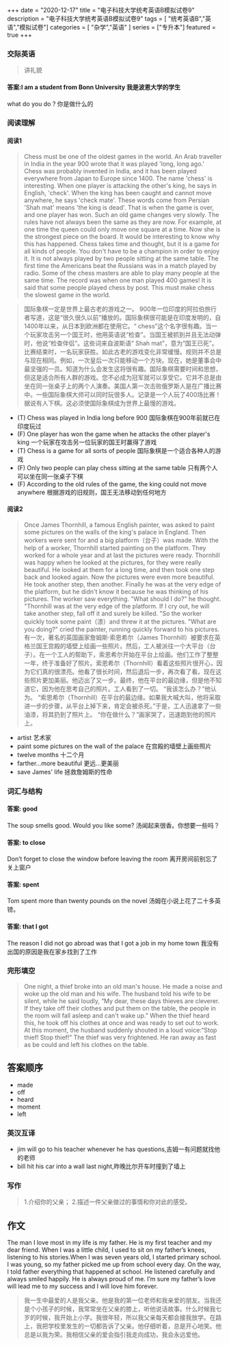 +++
date = "2020-12-17"
title = "电子科技大学统考英语B模拟试卷9"
description = "电子科技大学统考英语B模拟试卷9"
tags = [ "统考英语B","英语","模拟试卷"]
categories = [
    "杂学","英语"
]
series = ["专升本"]
featured = true
+++

### 交际英语 
> 讲礼貌
#### 答案:I am a student from Bonn University  我是波恩大学的学生
what do you do ? 你是做什么的

### 阅读理解
#### 阅读1
> Chess must be one of the oldest games in the world. An Arab traveller in India in the year 900 wrote that it was played 'long, long ago.' Chess was probably invented in India, and it has been played everywhere from Japan to Europe since 1400. The name 'chess' is interesting. When one player is attacking the other's king, he says in English, 'check'. When the king has been caught and cannot move anywhere, he says 'check mate'. These words come from Persian 'Shah mat' means 'the king is dead'. That is when the game is over, and one player has won.
  Such an old game changes very slowly. The rules have not always been the same as they are now. For example, at one time the queen could only move one square at a time. Now she is the strongest piece on the board. It would be interesting to know why this has happened. Chess takes time and thought, but it is a game for all kinds of people. You don't have to be a champion in order to enjoy it. It is not always played by two people sitting at the same table. The first time the Americans beat the Russians was in a match played by radio. Some of the chess masters are able to play many people at the same time. The record was when one man played 400 games! It is said that some people played chess by post. This must make chess the slowest game in the world.

> 国际象棋一定是世界上最古老的游戏之一。 900年一位印度的阿拉伯旅行者写道，这是“很久很久以前”播放的。国际象棋很可能是在印度发明的，自1400年以来，从日本到欧洲都在使用它。“ chess”这个名字很有趣。当一个玩家攻击另一个国王时，他用英语说“检查”。当国王被抓到并且无法动弹时，他说“检查伴侣”。这些词来自波斯语“ Shah mat”，意为“国王已死”。比赛结束时，一名玩家获胜。如此古老的游戏变化非常缓慢。规则并不总是与现在相同。例如，一次皇后一次只能移动一个方块。现在，她是董事会中最坚强的一员。知道为什么会发生这将很有趣。国际象棋需要时间和思想，但这是适合所有人群的游戏。您不必成为冠军就可以享受它。它并不总是由坐在同一张桌子上的两个人演奏。美国人第一次击败俄罗斯人是在广播比赛中。一些国际象棋大师可以同时玩很多人。记录是一个人玩了400场比赛！据说有人下棋。这必须使国际象棋成为世界上最慢的游戏。
* (T) Chess was played in India long before 900 国际象棋在900年前就已在印度玩过
* (F) One player has won the game when he attacks the other player's king 一个玩家在攻击另一位玩家的国王时赢得了游戏
* (T) Chess is a game for all sorts of people 国际象棋是一个适合各种人的游戏
* (F) Only two people can play chess sitting at the same table 只有两个人可以坐在同一张桌子下棋
* (F) According to the old rules of the game, the king could not move anywhere 根据游戏的旧规则，国王无法移动到任何地方
#### 阅读2
> Once James Thornhill, a famous English painter, was asked to paint some pictures on the walls of the king's palace in England.
  Then workers were sent for and a big platform（台子）was made.
  With the help of a worker, Thornhill started painting on the platform. They worked for a whole year and at last the pictures were ready.
  Thornhill was happy when he looked at the pictures, for they were really beautiful. He looked at them for a long time, and then took one step back and looked again. Now the pictures were even more beautiful. He took another step, then another. Finally he was at the very edge of the platform, but he didn't know it because he was thinking of his pictures.
  The worker saw everything. "What should I do?" he thought. "Thornhill was at the very edge of the platform. If I cry out, he will take another step, fall off it and surely be killed. "So the worker quickly took some paint（漆）and threw it at the pictures.
  "What are you doing?" cried the painter, running quickly forward to his pictures.
> 有一次，著名的英国画家詹姆斯·索恩希尔（James Thornhill）被要求在英格兰国王宫殿的墙壁上绘画一些照片。然后，工人被派往一个大平台（台子）。在一个工人的帮助下，索恩希尔开始在平台上绘画。他们工作了整整一年，终于准备好了照片。索恩希尔（Thornhill）看着这些照片很开心，因为它们真的很漂亮。他看了很长时间，然后退后一步，再次看了看。现在这些照片更加美丽。他迈出了又一步。最终，他在平台的最边缘，但是他不知道它，因为他在思考自己的照片。工人看到了一切。 “我该怎么办？”他认为。 “索恩希尔（Thornhill）在平台的最边缘。如果我大喊大叫，他将采取进一步的步骤，从平台上掉下来，肯定会被杀死。”于是，工人迅速拿了一些油漆，将其扔到了照片上。 “你在做什么？”画家哭了，迅速跑到他的照片上。
* artist 艺术家
* paint some pictures on the wall of the palace 在宫殿的墙壁上画些照片
* twelve months 十二个月
* farther…more beautiful 更远…更美丽
* save James' life 拯救詹姆斯的性命
### 词汇与结构
#### 答案: good 
The soup smells good. Would you like some?   汤闻起来很香。你想要一些吗？
#### 答案: to close
Don’t forget to close the window before leaving the room   离开房间前别忘了关上窗户     
#### 答案: spent
Tom spent more than twenty pounds on the novel     汤姆在小说上花了二十多英镑。
#### 答案:  that I got
The reason I did not go abroad was that I got a job in my home town   我没有出国的原因是我在家乡找到了工作

### 完形填空
> One night, a thief broke into an old man's house. He made a noise and woke up the old man and his wife. The husband told his wife to be silent, while he said loudly, “My dear, these days thieves are cleverer. If they take off their clothes and put them on the table, the people in the room will fall asleep and can't wake up.”
  When the thief heard this, he took off his clothes at once and was ready to set out to work. At this moment, the husband suddenly shouted in a loud voice:“Stop thief! Stop thief!” The thief was very frightened. He ran away as fast as be could and left his clothes on the table.
## 答案顺序
* made
* off
* heard
* moment
* left
### 英汉互译
* jim will go to his teacher whenever he has questions,吉姆一有问题就找他的老师 
* bill hit his car into a wall last night,昨晚比尔开车时撞到了墙上 
 

### 写作 
> 1.介绍你的父亲；
> 2.描述一件父亲做过的事情和你对此的感受。
## 作文
The man I love most in my life is my father. He is my first teacher and my dear friend. When I was a little child, I used to sit on my father’s knees, listening to his stories.When I was seven years old, I started primary school. I was young, so my father picked me up from school every day. On the way, I told father everything that happened at school. He listened carefully and always smiled happily. He is always proud of me. I’m sure my father’s love will lead me to my success and I will love him forever.
> 我一生中最爱的人是我父亲。他是我的第一位老师和我亲爱的朋友。当我还是个小孩子的时候，我常常坐在父亲的膝上，听他说话故事。什么时候我七岁的时候，我开始上小学。我很年轻，所以我父亲每天都会接我放学。在路上，我把学校里发生的一切都告诉了父亲。他仔细听着，总是开心地笑。他总是以我为荣。我相信父亲的爱会指引我走向成功，我会永远爱他。